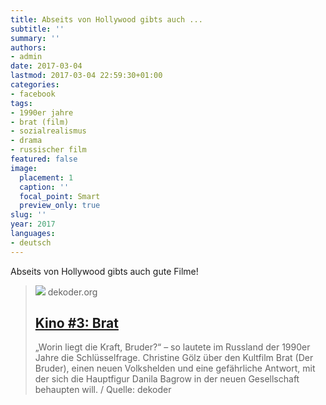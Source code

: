 ```yaml
---
title: Abseits von Hollywood gibts auch ...
subtitle: ''
summary: ''
authors:
- admin
date: 2017-03-04
lastmod: 2017-03-04 22:59:30+01:00
categories:
- facebook
tags:
- 1990er jahre
- brat (film)
- sozialrealismus
- drama
- russischer film
featured: false
image:
  placement: 1
  caption: ''
  focal_point: Smart
  preview_only: true
slug: ''
year: 2017
languages:
- deutsch
---
```


Abseits von Hollywood gibts auch gute Filme!
> [![](http://www.dekoder.org/sites/default/files/brat_fb.png)](http://www.dekoder.org/de/article/kino-brat-balabanow-bodrow)
> dekoder.org
> ## [Kino #3: Brat](http://www.dekoder.org/de/article/kino-brat-balabanow-bodrow)
>
>„Worin liegt die Kraft, Bruder?“ – so lautete im Russland der 1990er Jahre die Schlüsselfrage. Christine Gölz über den Kultfilm Brat (Der Bruder), einen neuen Volkshelden und eine gefährliche Antwort, mit der sich die Hauptfigur Danila Bagrow in der neuen Gesellschaft behaupten will. / Quelle: dekoder